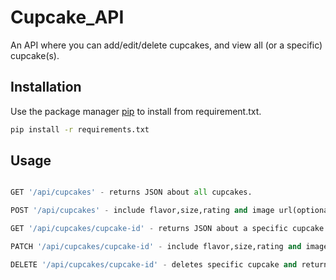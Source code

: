# Cupcake_API

An API where you can add/edit/delete cupcakes, and view all (or a specific) cupcake(s).

## Installation

Use the package manager [pip](https://pip.pypa.io/en/stable/) to install from requirement.txt.

```bash
pip install -r requirements.txt 
```

## Usage

```python

GET '/api/cupcakes' - returns JSON about all cupcakes.

POST '/api/cupcakes' - include flavor,size,rating and image url(optional) to create cupcake and returns JSON about cupcake.

GET '/api/cupcakes/cupcake-id' - returns JSON about a specific cupcake.

PATCH '/api/cupcakes/cupcake-id' - include flavor,size,rating and image url(optional) to update cupcake and returns JSON about cupcake.

DELETE '/api/cupcakes/cupcake-id' - deletes specific cupcake and returns JSON advising cupcake has been deleted.

```

